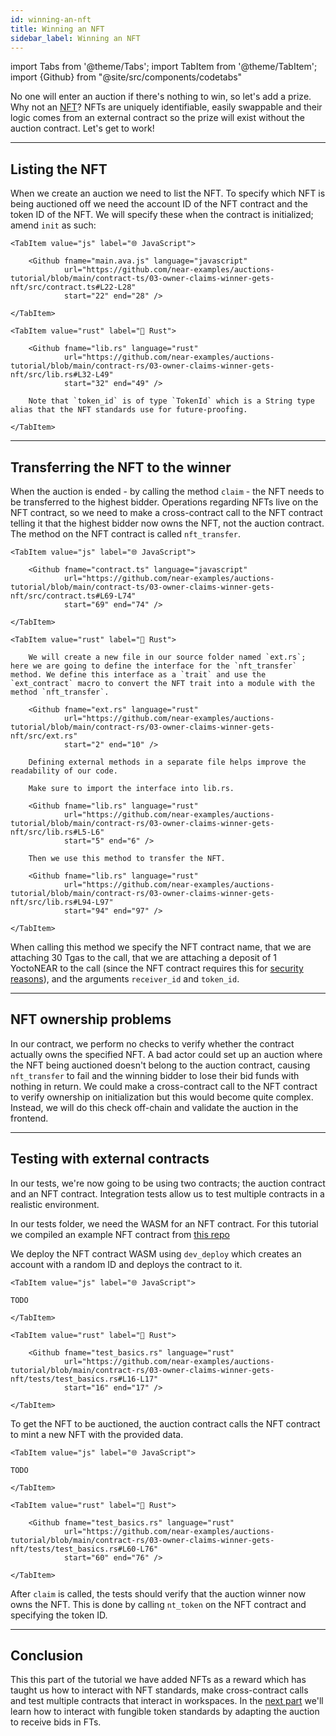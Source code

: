 ```yaml
---
id: winning-an-nft
title: Winning an NFT
sidebar_label: Winning an NFT
---
```


import Tabs from '@theme/Tabs';
import TabItem from '@theme/TabItem';
import {Github} from "@site/src/components/codetabs"

No one will enter an auction if there's nothing to win, so let's add a prize. Why not an [NFT](../../2.build/5.primitives/nft.md)? NFTs are uniquely identifiable, easily swappable and their logic comes from an external contract so the prize will exist without the auction contract. Let's get to work!

---

## Listing the NFT

When we create an auction we need to list the NFT. To specify which NFT is being auctioned off we need the account ID of the NFT contract and the token ID of the NFT. We will specify these when the contract is initialized; amend `init` as such:  


<Tabs groupId="code-tabs">

    <TabItem value="js" label="🌐 JavaScript">

        <Github fname="main.ava.js" language="javascript"
                url="https://github.com/near-examples/auctions-tutorial/blob/main/contract-ts/03-owner-claims-winner-gets-nft/src/contract.ts#L22-L28"
                start="22" end="28" />

    </TabItem>

    <TabItem value="rust" label="🦀 Rust">

        <Github fname="lib.rs" language="rust"
                url="https://github.com/near-examples/auctions-tutorial/blob/main/contract-rs/03-owner-claims-winner-gets-nft/src/lib.rs#L32-L49"
                start="32" end="49" />

        Note that `token_id` is of type `TokenId` which is a String type alias that the NFT standards use for future-proofing.

    </TabItem>

</Tabs>

---

## Transferring the NFT to the winner

When the auction is ended - by calling the method `claim` - the NFT needs to be transferred to the highest bidder. Operations regarding NFTs live on the NFT contract, so we need to make a cross-contract call to the NFT contract telling it that the highest bidder now owns the NFT, not the auction contract. The method on the NFT contract is called `nft_transfer`.

<Tabs groupId="code-tabs">

    <TabItem value="js" label="🌐 JavaScript">

        <Github fname="contract.ts" language="javascript"
                url="https://github.com/near-examples/auctions-tutorial/blob/main/contract-ts/03-owner-claims-winner-gets-nft/src/contract.ts#L69-L74"
                start="69" end="74" />

    </TabItem>

    <TabItem value="rust" label="🦀 Rust">

        We will create a new file in our source folder named `ext.rs`; here we are going to define the interface for the `nft_transfer` method. We define this interface as a `trait` and use the `ext_contract` macro to convert the NFT trait into a module with the method `nft_transfer`.

        <Github fname="ext.rs" language="rust"
                url="https://github.com/near-examples/auctions-tutorial/blob/main/contract-rs/03-owner-claims-winner-gets-nft/src/ext.rs"
                start="2" end="10" />

        Defining external methods in a separate file helps improve the readability of our code.

        Make sure to import the interface into lib.rs.

        <Github fname="lib.rs" language="rust"
                url="https://github.com/near-examples/auctions-tutorial/blob/main/contract-rs/03-owner-claims-winner-gets-nft/src/lib.rs#L5-L6"
                start="5" end="6" />

        Then we use this method to transfer the NFT.

        <Github fname="lib.rs" language="rust"
                url="https://github.com/near-examples/auctions-tutorial/blob/main/contract-rs/03-owner-claims-winner-gets-nft/src/lib.rs#L94-L97"
                start="94" end="97" />

    </TabItem>

</Tabs>

When calling this method we specify the NFT contract name, that we are attaching 30 Tgas to the call, that we are attaching a deposit of 1 YoctoNEAR to the call (since the NFT contract requires this for [security reasons](../../2.build/2.smart-contracts/security/one_yocto.md)), and the arguments `receiver_id` and `token_id`.

---

## NFT ownership problems

In our contract, we perform no checks to verify whether the contract actually owns the specified NFT. A bad actor could set up an auction where the NFT being auctioned doesn't belong to the auction contract, causing `nft_transfer` to fail and the winning bidder to lose their bid funds with nothing in return. We could make a cross-contract call to the NFT contract to verify ownership on initialization but this would become quite complex. Instead, we will do this check off-chain and validate the auction in the frontend. 

---

## Testing with external contracts

In our tests, we're now going to be using two contracts; the auction contract and an NFT contract. Integration tests allow us to test multiple contracts in a realistic environment.

In our tests folder, we need the WASM for an NFT contract. For this tutorial we compiled an example NFT contract from [this repo](https://github.com/near-examples/NFT/tree/master) 

We deploy the NFT contract WASM using `dev_deploy` which creates an account with a random ID and deploys the contract to it.

<Tabs groupId="code-tabs">

    <TabItem value="js" label="🌐 JavaScript">

    TODO

    </TabItem>

    <TabItem value="rust" label="🦀 Rust">

        <Github fname="test_basics.rs" language="rust"
                url="https://github.com/near-examples/auctions-tutorial/blob/main/contract-rs/03-owner-claims-winner-gets-nft/tests/test_basics.rs#L16-L17"
                start="16" end="17" />

    </TabItem>

</Tabs>

To get the NFT to be auctioned, the auction contract calls the NFT contract to mint a new NFT with the provided data.  

<Tabs groupId="code-tabs">

    <TabItem value="js" label="🌐 JavaScript">

    TODO

    </TabItem>

    <TabItem value="rust" label="🦀 Rust">

        <Github fname="test_basics.rs" language="rust"
                url="https://github.com/near-examples/auctions-tutorial/blob/main/contract-rs/03-owner-claims-winner-gets-nft/tests/test_basics.rs#L60-L76"
                start="60" end="76" />

    </TabItem>

</Tabs>

After `claim` is called, the tests should verify that the auction winner now owns the NFT. This is done by calling `nt_token` on the NFT contract and specifying the token ID.

---

## Conclusion 

This this part of the tutorial we have added NFTs as a reward which has taught us how to interact with NFT standards, make cross-contract calls and test multiple contracts that interact in workspaces. In the [next part](./4-ft.md) we'll learn how to interact with fungible token standards by adapting the auction to receive bids in FTs.   

